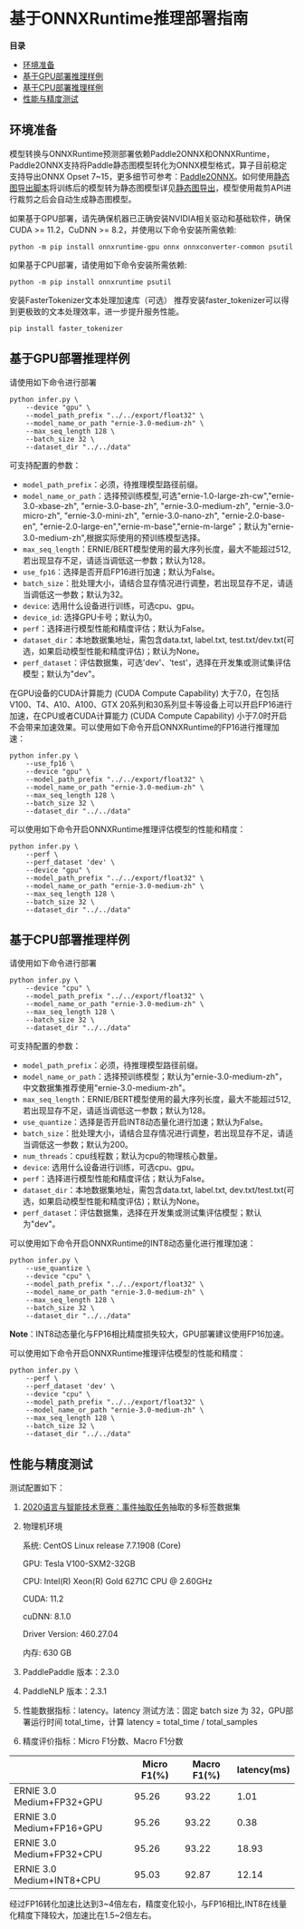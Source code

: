 # 基于ONNXRuntime推理部署指南

**目录**
   * [环境准备](#环境准备)
   * [基于GPU部署推理样例](#基于GPU部署推理样例)
   * [基于CPU部署推理样例](#基于CPU部署推理样例)
   * [性能与精度测试](#性能与精度测试)
## 环境准备

模型转换与ONNXRuntime预测部署依赖Paddle2ONNX和ONNXRuntime，Paddle2ONNX支持将Paddle静态图模型转化为ONNX模型格式，算子目前稳定支持导出ONNX Opset 7~15，更多细节可参考：[Paddle2ONNX](https://github.com/PaddlePaddle/Paddle2ONNX)。如何使用[静态图导出脚本](../../export_model.py)将训练后的模型转为静态图模型详见[静态图导出](../../README.md)，模型使用裁剪API进行裁剪之后会自动生成静态图模型。

如果基于GPU部署，请先确保机器已正确安装NVIDIA相关驱动和基础软件，确保CUDA >= 11.2，CuDNN >= 8.2，并使用以下命令安装所需依赖:
```shell
python -m pip install onnxruntime-gpu onnx onnxconverter-common psutil
```

如果基于CPU部署，请使用如下命令安装所需依赖:
```shell
python -m pip install onnxruntime psutil
```

安装FasterTokenizer文本处理加速库（可选）
推荐安装faster_tokenizer可以得到更极致的文本处理效率，进一步提升服务性能。
```shell
pip install faster_tokenizer
```

## 基于GPU部署推理样例
请使用如下命令进行部署
```
python infer.py \
    --device "gpu" \
    --model_path_prefix "../../export/float32" \
    --model_name_or_path "ernie-3.0-medium-zh" \
    --max_seq_length 128 \
    --batch_size 32 \
    --dataset_dir "../../data"
```

可支持配置的参数：

* `model_path_prefix`：必须，待推理模型路径前缀。
* `model_name_or_path`：选择预训练模型,可选"ernie-1.0-large-zh-cw","ernie-3.0-xbase-zh", "ernie-3.0-base-zh", "ernie-3.0-medium-zh", "ernie-3.0-micro-zh", "ernie-3.0-mini-zh", "ernie-3.0-nano-zh", "ernie-2.0-base-en", "ernie-2.0-large-en","ernie-m-base","ernie-m-large"；默认为"ernie-3.0-medium-zh",根据实际使用的预训练模型选择。
* `max_seq_length`：ERNIE/BERT模型使用的最大序列长度，最大不能超过512, 若出现显存不足，请适当调低这一参数；默认为128。
* `use_fp16`：选择是否开启FP16进行加速；默认为False。
* `batch_size`：批处理大小，请结合显存情况进行调整，若出现显存不足，请适当调低这一参数；默认为32。
* `device`: 选用什么设备进行训练，可选cpu、gpu。
* `device_id`: 选择GPU卡号；默认为0。
* `perf`：选择进行模型性能和精度评估；默认为False。
* `dataset_dir`：本地数据集地址，需包含data.txt, label.txt, test.txt/dev.txt(可选，如果启动模型性能和精度评估)；默认为None。
* `perf_dataset`：评估数据集，可选'dev'、'test'，选择在开发集或测试集评估模型；默认为"dev"。

在GPU设备的CUDA计算能力 (CUDA Compute Capability) 大于7.0，在包括V100、T4、A10、A100、GTX 20系列和30系列显卡等设备上可以开启FP16进行加速，在CPU或者CUDA计算能力 (CUDA Compute Capability) 小于7.0时开启不会带来加速效果。可以使用如下命令开启ONNXRuntime的FP16进行推理加速：

```
python infer.py \
    --use_fp16 \
    --device "gpu" \
    --model_path_prefix "../../export/float32" \
    --model_name_or_path "ernie-3.0-medium-zh" \
    --max_seq_length 128 \
    --batch_size 32 \
    --dataset_dir "../../data"
```

可以使用如下命令开启ONNXRuntime推理评估模型的性能和精度：

```
python infer.py \
    --perf \
    --perf_dataset 'dev' \
    --device "gpu" \
    --model_path_prefix "../../export/float32" \
    --model_name_or_path "ernie-3.0-medium-zh" \
    --max_seq_length 128 \
    --batch_size 32 \
    --dataset_dir "../../data"
```

## 基于CPU部署推理样例

请使用如下命令进行部署
```
python infer.py \
    --device "cpu" \
    --model_path_prefix "../../export/float32" \
    --model_name_or_path "ernie-3.0-medium-zh" \
    --max_seq_length 128 \
    --batch_size 32 \
    --dataset_dir "../../data"
```

可支持配置的参数：

* `model_path_prefix`：必须，待推理模型路径前缀。
* `model_name_or_path`：选择预训练模型；默认为"ernie-3.0-medium-zh"，中文数据集推荐使用"ernie-3.0-medium-zh"。
* `max_seq_length`：ERNIE/BERT模型使用的最大序列长度，最大不能超过512, 若出现显存不足，请适当调低这一参数；默认为128。
* `use_quantize`：选择是否开启INT8动态量化进行加速；默认为False。
* `batch_size`：批处理大小，请结合显存情况进行调整，若出现显存不足，请适当调低这一参数；默认为200。
* `num_threads`：cpu线程数；默认为cpu的物理核心数量。
* `device`: 选用什么设备进行训练，可选cpu、gpu。
* `perf`：选择进行模型性能和精度评估；默认为False。
* `dataset_dir`：本地数据集地址，需包含data.txt, label.txt, dev.txt/test.txt(可选，如果启动模型性能和精度评估)；默认为None。
* `perf_dataset`：评估数据集，选择在开发集或测试集评估模型；默认为"dev"。

可以使用如下命令开启ONNXRuntime的INT8动态量化进行推理加速：

```
python infer.py \
    --use_quantize \
    --device "cpu" \
    --model_path_prefix "../../export/float32" \
    --model_name_or_path "ernie-3.0-medium-zh" \
    --max_seq_length 128 \
    --batch_size 32 \
    --dataset_dir "../../data"
```

**Note**：INT8动态量化与FP16相比精度损失较大，GPU部署建议使用FP16加速。

可以使用如下命令开启ONNXRuntime推理评估模型的性能和精度：

```
python infer.py \
    --perf \
    --perf_dataset 'dev' \
    --device "cpu" \
    --model_path_prefix "../../export/float32" \
    --model_name_or_path "ernie-3.0-medium-zh" \
    --max_seq_length 128 \
    --batch_size 32 \
    --dataset_dir "../../data"
```

## 性能与精度测试


测试配置如下：

1. [2020语言与智能技术竞赛：事件抽取任务](https://aistudio.baidu.com/aistudio/competition/detail/32/0/introduction)抽取的多标签数据集

2. 物理机环境

    系统: CentOS Linux release 7.7.1908 (Core)

    GPU: Tesla V100-SXM2-32GB

    CPU: Intel(R) Xeon(R) Gold 6271C CPU @ 2.60GHz

    CUDA: 11.2

    cuDNN: 8.1.0

    Driver Version: 460.27.04

    内存: 630 GB

3. PaddlePaddle 版本：2.3.0

4. PaddleNLP 版本：2.3.1

5. 性能数据指标：latency。latency 测试方法：固定 batch size 为 32，GPU部署运行时间 total_time，计算 latency = total_time / total_samples

6. 精度评价指标：Micro F1分数、Macro F1分数

|                            | Micro F1(%)   | Macro F1(%) | latency(ms) |
| -------------------------- | ------------ | ------------- |------------- |
| ERNIE 3.0 Medium+FP32+GPU  | 95.26|93.22| 1.01|
| ERNIE 3.0 Medium+FP16+GPU  | 95.26|93.22| 0.38|
| ERNIE 3.0 Medium+FP32+CPU  | 95.26|93.22|  18.93 |
| ERNIE 3.0 Medium+INT8+CPU  | 95.03 | 92.87| 12.14  |


经过FP16转化加速比达到3~4倍左右，精度变化较小，与FP16相比,INT8在线量化精度下降较大，加速比在1.5~2倍左右。
